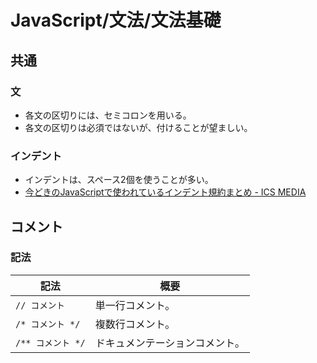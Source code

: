 # JavaScript/文法/文法基礎

## 共通

### 文

- 各文の区切りには、セミコロンを用いる。
- 各文の区切りは必須ではないが、付けることが望ましい。

### インデント

- インデントは、スペース2個を使うことが多い。
- [今どきのJavaScriptで使われているインデント規約まとめ - ICS MEDIA](https://ics.media/entry/10234/)

## コメント

### 記法

| 記法              | 概要                           |
| ----------------- | ------------------------------ |
| `// コメント`     | 単一行コメント。               |
| `/* コメント */`  | 複数行コメント。               |
| `/** コメント */` | ドキュメンテーションコメント。 |
